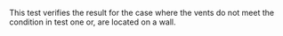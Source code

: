 This test verifies the result for the case where the vents do not meet
the condition in test one or, are located on a wall.
